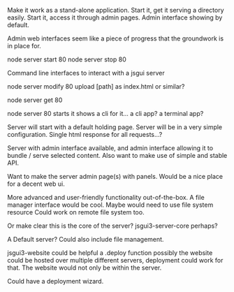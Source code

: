 Make it work as a stand-alone application.
Start it, get it serving a directory easily.
Start it, access it through admin pages.
  Admin interface showing by default.

Admin web interfaces seem like a piece of progress that the groundwork is in place for.

node server start 80
node server stop 80

Command line interfaces to interact with a jsgui server

node server modify 80 upload \[path\] as index.html
  or similar?

node server get 80

node server 80
  starts it
  shows a cli for it...
  a cli app?
  a terminal app?


Server will start with a default holding page.
Server will be in a very simple configuration.
Single html response for all requests...?


Server with admin interface available, and admin interface allowing it to bundle / serve selected content.
Also want to make use of simple and stable API.

Want to make the server admin page(s) with panels.
Would be a nice place for a decent web ui.

More advanced and user-friendly functionality out-of-the-box.
A file manager interface would be cool.
Maybe would need to use file system resource
Could work on remote file system too.

Or make clear this is the core of the server?
jsgui3-server-core perhaps?

A Default server? Could also include file management.


jsgui3-website could be helpful
a .deploy function
possibly the website could be hosted over multiple different servers, deployment could work for that.
The website would not only be within the server.

Could have a deployment wizard.












